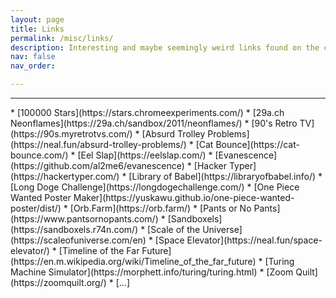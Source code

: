 ```yaml
---
layout: page
title: Links
permalink: /misc/links/
description: Interesting and maybe seemingly weird links found on the corners of the internet.
nav: false
nav_order:

---
```

<hr>
* [100000 Stars](https://stars.chromeexperiments.com/)
* [29a.ch Neonflames](https://29a.ch/sandbox/2011/neonflames/)
* [90's Retro TV](https://90s.myretrotvs.com/)
* [Absurd Trolley Problems](https://neal.fun/absurd-trolley-problems/)
* [Cat Bounce](https://cat-bounce.com/)
* [Eel Slap](https://eelslap.com/)
* [Evanescence](https://github.com/al2me6/evanescence)
* [Hacker Typer](https://hackertyper.com/)
* [Library of Babel](https://libraryofbabel.info/)
* [Long Doge Challenge](https://longdogechallenge.com/)
* [One Piece Wanted Poster Maker](https://yuskawu.github.io/one-piece-wanted-poster/dist/)
* [Orb.Farm](https://orb.farm/)
* [Pants or No Pants](https://www.pantsornopants.com/)
* [Sandboxels](https://sandboxels.r74n.com/)
* [Scale of the Universe](https://scaleofuniverse.com/en)
* [Space Elevator](https://neal.fun/space-elevator/)
* [Timeline of the Far Future](https://en.m.wikipedia.org/wiki/Timeline_of_the_far_future)
* [Turing Machine Simulator](https://morphett.info/turing/turing.html)
* [Zoom Quilt](https://zoomquilt.org/)
* [...]
